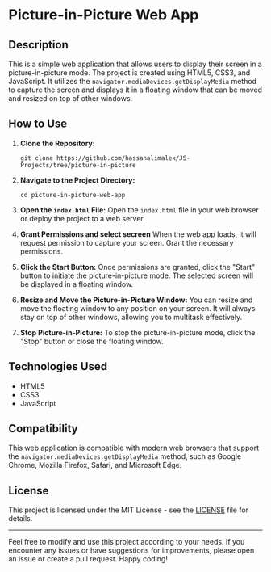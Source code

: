 # Picture-in-Picture Web App

## Description

This is a simple web application that allows users to display their screen in a picture-in-picture mode. The project is created using HTML5, CSS3, and JavaScript. It utilizes the `navigator.mediaDevices.getDisplayMedia` method to capture the screen and displays it in a floating window that can be moved and resized on top of other windows.

## How to Use

1. **Clone the Repository:**
   ```
   git clone https://github.com/hassanalimalek/JS-Projects/tree/picture-in-picture
   ```
   
2. **Navigate to the Project Directory:**
   ```
   cd picture-in-picture-web-app
   ```

3. **Open the `index.html` File:**
   Open the `index.html` file in your web browser or deploy the project to a web server.

4. **Grant Permissions and select secreen**
   When the web app loads, it will request permission to capture your screen. Grant the necessary permissions.

5. **Click the Start Button:**
   Once permissions are granted, click the "Start" button to initiate the picture-in-picture mode. The selected screen will be displayed in a floating window.

6. **Resize and Move the Picture-in-Picture Window:**
   You can resize and move the floating window to any position on your screen. It will always stay on top of other windows, allowing you to multitask effectively.

7. **Stop Picture-in-Picture:**
   To stop the picture-in-picture mode, click the "Stop" button or close the floating window.

## Technologies Used

- HTML5
- CSS3
- JavaScript

## Compatibility

This web application is compatible with modern web browsers that support the `navigator.mediaDevices.getDisplayMedia` method, such as Google Chrome, Mozilla Firefox, Safari, and Microsoft Edge.

## License

This project is licensed under the MIT License - see the [LICENSE](LICENSE) file for details.

---

Feel free to modify and use this project according to your needs. If you encounter any issues or have suggestions for improvements, please open an issue or create a pull request. Happy coding!
